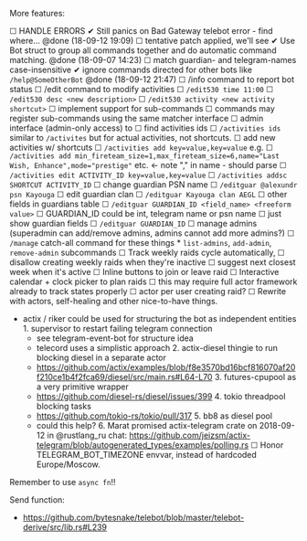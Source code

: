More features:

 ☐ HANDLE ERRORS
   ✔ Still panics on Bad Gateway telebot error - find where... @done (18-09-12 19:09)
     ☐ tentative patch applied, we'll see
 ✔ Use Bot struct to group all commands together and do automatic command matching. @done (18-09-07 14:23)
 ☐ match guardian- and telegram-names case-insensitive
 ✔ ignore commands directed for other bots like `/help@SomeOtherBot` @done (18-09-12 21:47)
 ☐ /info command to report bot status
 ☐ /edit command to modify activities
   ☐ `/edit530 time 11:00`
   ☐ `/edit530 desc <new description>`
   ☐ `/edit530 activity <new activity shortcut>`
 ☐ implement support for sub-commands
   ☐ commands may register sub-commands using the same matcher interface
 ☐ admin interface (admin-only access) to
   ☐ find activities ids
       ☐ `/activities ids` similar to `/activites` but for actual activities, not shortcuts.
   ☐ add new activities w/ shortcuts
       ☐ `/activities add key=value,key=value` e.g.
           ☐ `/activities add min_fireteam_size=1,max_fireteam_size=6,name="Last Wish, Enhance",mode="prestige"` etc. <- note "," in name - should parse
       ☐ `/activities edit ACTIVITY_ID key=value,key=value`
       ☐ `/activities addsc SHORTCUT ACTIVITY_ID`
   ☐ change guardian PSN name
       ☐ `/editguar @alexundr psn Kayouga`
   ☐ edit guardian clan
       ☐ `/editguar Kayouga clan AEGL`
   ☐ other fields in guardians table
       ☐ `/editguar GUARDIAN_ID <field_name> <freeform value>`
       ☐ GUARDIAN_ID could be int, telegram name or psn name
   ☐ just show guardian fields
       ☐ `/editguar GUARDIAN_ID`
   ☐ manage admins (superadmin can add/remove admins, admins cannot add more admins?)
       ☐ `/manage` catch-all command for these things
           * `list-admins`, `add-admin`, `remove-admin` subcommands
 ☐ Track weekly raids cycle automatically,
   ☐ disallow creating weekly raids when they're inactive
   ☐ suggest next closest week when it's active
 ☐ Inline buttons to join or leave raid
 ☐ Interactive calendar + clock picker to plan raids
   ☐ this may require full actor framework already to track states properly
     ☐ actor per user creating raid?
 ☐ Rewrite with actors, self-healing and other nice-to-have things.
   - actix / riker could be used for structuring the bot as independent entities
    1. supervisor to restart failing telegram connection
       - see telegram-event-bot for structure idea
       - telecord uses a simplistic approach
    2. actix-diesel thingie to run blocking diesel in a separate actor
       - https://github.com/actix/examples/blob/f8e3570bd16bcf816070af20f210ce1b4f2fca69/diesel/src/main.rs#L64-L70
    3. futures-cpupool as a very primitive wrapper
       - https://github.com/diesel-rs/diesel/issues/399
    4. tokio threadpool blocking tasks
       - https://github.com/tokio-rs/tokio/pull/317
    5. bb8 as diesel pool
       - could this help?
    6. Marat promised actix-telegram crate on 2018-09-12 in @rustlang_ru chat:
        https://github.com/jeizsm/actix-telegram/blob/autogenerated_types/examples/polling.rs
 ☐ Honor TELEGRAM_BOT_TIMEZONE envvar, instead of hardcoded Europe/Moscow.

Remember to use `async fn`!!

Send function:
- https://github.com/bytesnake/telebot/blob/master/telebot-derive/src/lib.rs#L239

